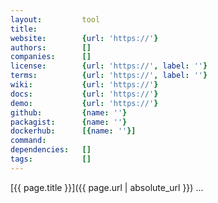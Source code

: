 ```yaml
---
layout:         tool
title:          
website:        {url: 'https://'} 
authors:        []
companies:      []
license:        {url: 'https://', label: ''} 
terms:          {url: 'https://', label: ''} 
wiki:           {url: 'https://'} 
docs:           {url: 'https://'} 
demo:           {url: 'https://'} 
github:         {name: ''} 
packagist:      {name: ''}
dockerhub:      [{name: ''}]
command:               
dependencies:   []
tags:           []
---
```


[{{ page.title }}]({{ page.url | absolute_url }}) ...

<!--more--> 
